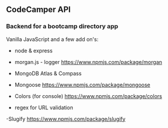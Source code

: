 ## CodeCamper API

### Backend for a bootcamp directory app

Vanilla JavaScript and a few add on's:

- node & express

- morgan.js - logger
  https://www.npmjs.com/package/morgan

- MongoDB Atlas & Compass

- Mongoose
  https://www.npmjs.com/package/mongoose

- Colors (for console)
  https://www.npmjs.com/package/colors

- regex for URL validation

-Slugify
https://www.npmjs.com/package/slugify

